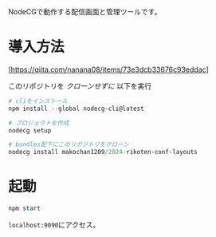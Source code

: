 NodeCGで動作する配信画面と管理ツールです。

# 導入方法
[https://qiita.com/nanana08/items/73e3dcb33676c93eddac]

このリポジトリを *クローンせずに* 以下を実行

```powershell
# cliをインストール
npm install --global nodecg-cli@latest

# プロジェクトを作成
nodecg setup

# bundles配下にこのリポジトリをクローン
nodecg install makochan1209/2024-rikoten-conf-layouts
```

# 起動
```powershell
npm start
```

```localhost:9090```にアクセス。